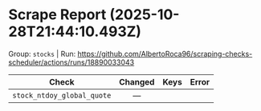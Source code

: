 # Scrape Report (2025-10-28T21:44:10.493Z)

Group: `stocks`  |  Run: https://github.com/AlbertoRoca96/scraping-checks-scheduler/actions/runs/18890033043

| Check | Changed | Keys | Error |
|---|:---:|:--|:--|
| `stock_ntdoy_global_quote` | — |  |  |
